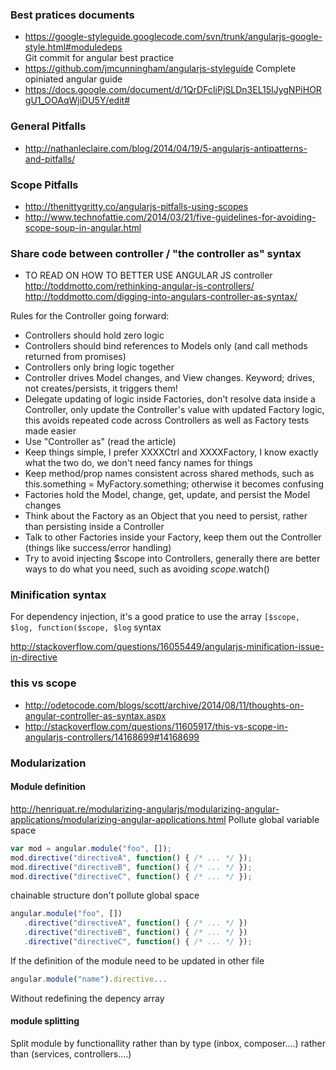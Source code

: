 ### Best pratices documents 
* https://google-styleguide.googlecode.com/svn/trunk/angularjs-google-style.html#moduledeps    
Git commit for angular best practice
* https://github.com/jmcunningham/angularjs-styleguide Complete opiniated angular guide
* https://docs.google.com/document/d/1QrDFcIiPjSLDn3EL15IJygNPiHORgU1_OOAqWjiDU5Y/edit#

### General Pitfalls

* http://nathanleclaire.com/blog/2014/04/19/5-angularjs-antipatterns-and-pitfalls/

### Scope Pitfalls 

* http://thenittygritty.co/angularjs-pitfalls-using-scopes
* http://www.technofattie.com/2014/03/21/five-guidelines-for-avoiding-scope-soup-in-angular.html

### Share code between controller / "the controller as" syntax 
* TO READ ON HOW TO BETTER USE ANGULAR JS controller    
http://toddmotto.com/rethinking-angular-js-controllers/
http://toddmotto.com/digging-into-angulars-controller-as-syntax/

Rules for the Controller going forward:

* Controllers should hold zero logic
* Controllers should bind references to Models only (and call methods returned from promises)
* Controllers only bring logic together
* Controller drives Model changes, and View changes. Keyword; drives, not creates/persists, it triggers them!
* Delegate updating of logic inside Factories, don't resolve data inside a Controller, only update the Controller's value with updated Factory logic, this avoids repeated code across Controllers as well as Factory tests made easier
* Use "Controller as" (read the article)
* Keep things simple, I prefer XXXXCtrl and XXXXFactory, I know exactly what the two do, we don't need fancy names for things
* Keep method/prop names consistent across shared methods, such as this.something = MyFactory.something; otherwise it becomes confusing
* Factories hold the Model, change, get, update, and persist the Model changes
* Think about the Factory as an Object that you need to persist, rather than persisting inside a Controller
* Talk to other Factories inside your Factory, keep them out the Controller (things like success/error handling)
* Try to avoid injecting $scope into Controllers, generally there are better ways to do what you need, such as avoiding $scope.$watch()

### Minification syntax 

For dependency injection, it's a good pratice to use the array `[$scope, $log, function($scope, $log` syntax

http://stackoverflow.com/questions/16055449/angularjs-minification-issue-in-directive

### this vs scope 
* http://odetocode.com/blogs/scott/archive/2014/08/11/thoughts-on-angular-controller-as-syntax.aspx
* http://stackoverflow.com/questions/11605917/this-vs-scope-in-angularjs-controllers/14168699#14168699

### Modularization 

#### Module definition 

http://henriquat.re/modularizing-angularjs/modularizing-angular-applications/modularizing-angular-applications.html
Pollute global variable space
```` js
var mod = angular.module("foo", []);
mod.directive("directiveA", function() { /* ... */ });
mod.directive("directiveB", function() { /* ... */ });
mod.directive("directiveC", function() { /* ... */ });
````
chainable structure don't pollute global space
```` js
angular.module("foo", [])
   .directive("directiveA", function() { /* ... */ })
   .directive("directiveB", function() { /* ... */ })
   .directive("directiveC", function() { /* ... */ });
````

If the definition of the module need to be updated in other file 
```` js
angular.module("name").directive...
````
Without redefining the depency array 

#### module splitting 

Split module by functionallity rather than by type (inbox, composer....) rather than (services, controllers....)